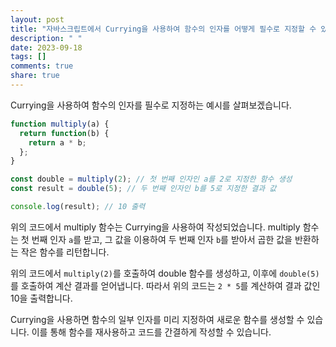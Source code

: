 ```yaml
---
layout: post
title: "자바스크립트에서 Currying을 사용하여 함수의 인자를 어떻게 필수로 지정할 수 있나요?"
description: " "
date: 2023-09-18
tags: []
comments: true
share: true
---
```


Currying을 사용하여 함수의 인자를 필수로 지정하는 예시를 살펴보겠습니다. 

```javascript
function multiply(a) {
  return function(b) {
    return a * b;
  };
}

const double = multiply(2); // 첫 번째 인자인 a를 2로 지정한 함수 생성
const result = double(5); // 두 번째 인자인 b를 5로 지정한 결과 값

console.log(result); // 10 출력
```

위의 코드에서 multiply 함수는 Currying을 사용하여 작성되었습니다. multiply 함수는 첫 번째 인자 `a`를 받고, 그 값을 이용하여 두 번째 인자 `b`를 받아서 곱한 값을 반환하는 작은 함수를 리턴합니다.

위의 코드에서 `multiply(2)`를 호출하여 double 함수를 생성하고, 이후에 `double(5)`를 호출하여 계산 결과를 얻어냅니다. 따라서 위의 코드는 `2 * 5`를 계산하여 결과 값인 10을 출력합니다.

Currying을 사용하면 함수의 일부 인자를 미리 지정하여 새로운 함수를 생성할 수 있습니다. 이를 통해 함수를 재사용하고 코드를 간결하게 작성할 수 있습니다.
